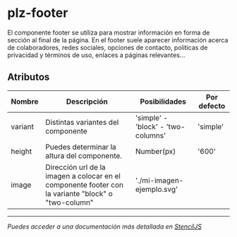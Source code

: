 # plz-footer

El componente footer se utiliza para mostrar información en forma de sección al final de la página. En el footer suele aparecer información acerca de colaboradores, redes sociales, opciones de contacto, politicas de privacidad y términos de uso, enlaces a páginas relevantes...

## Atributos

| Nombre | Descripción | Posibilidades | Por defecto |
| --- | --- | --- | --- |
| variant | Distintas variantes del componente | 'simple' - 'block' - 'two-columns' | 'simple' |
| height | Puedes determinar la altura del componente. | Number(px) | '600' |
| image | Dirección url de la imagen a colocar en el componente footer con la variante "block" o "two-column" | './mi-imagen-ejemplo.svg' |  |

--------------------------------------------------------------------------------------------------------------

*Puedes acceder a una documentación más detallada en [StencilJS](https://palaze-pablodiazjorge.netlify.app/)*